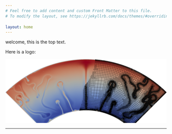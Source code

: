 ```yaml
---
# Feel free to add content and custom Front Matter to this file.
# To modify the layout, see https://jekyllrb.com/docs/themes/#overriding-theme-defaults

layout: home
---
```


welcome, this is the top text.

Here is a logo:

![logo](images/mesh-2db.png)

***

